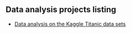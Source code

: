 ## Data analysis projects listing

<ul>
  <li><a href="https://vinaychuri.github.io/data-science/titanic.html" target="_blank">Data analysis on the Kaggle Titanic data sets </a>
  </li>
